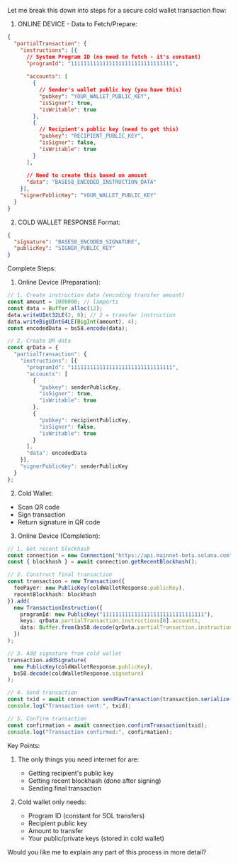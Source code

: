 Let me break this down into steps for a secure cold wallet transaction flow:

1. ONLINE DEVICE - Data to Fetch/Prepare:
```json
{
  "partialTransaction": {
    "instructions": [{
      // System Program ID (no need to fetch - it's constant)
      "programId": "11111111111111111111111111111111",
      
      "accounts": [
        {
          // Sender's wallet public key (you have this)
          "pubkey": "YOUR_WALLET_PUBLIC_KEY",
          "isSigner": true,
          "isWritable": true
        },
        {
          // Recipient's public key (need to get this)
          "pubkey": "RECIPIENT_PUBLIC_KEY",
          "isSigner": false,
          "isWritable": true
        }
      ],
      
      // Need to create this based on amount
      "data": "BASE58_ENCODED_INSTRUCTION_DATA" 
    }],
    "signerPublicKey": "YOUR_WALLET_PUBLIC_KEY"
  }
}
```

2. COLD WALLET RESPONSE Format:
```json
{
  "signature": "BASE58_ENCODED_SIGNATURE",
  "publicKey": "SIGNER_PUBLIC_KEY"
}
```

Complete Steps:

1. Online Device (Preparation):
```typescript
// 1. Create instruction data (encoding transfer amount)
const amount = 1000000; // lamports
const data = Buffer.alloc(12);
data.writeUInt32LE(2, 0); // 2 = transfer instruction
data.writeBigUInt64LE(BigInt(amount), 4);
const encodedData = bs58.encode(data);

// 2. Create QR data
const qrData = {
  "partialTransaction": {
    "instructions": [{
      "programId": "11111111111111111111111111111111",
      "accounts": [
        {
          "pubkey": senderPublicKey,
          "isSigner": true,
          "isWritable": true
        },
        {
          "pubkey": recipientPublicKey,
          "isSigner": false,
          "isWritable": true
        }
      ],
      "data": encodedData
    }],
    "signerPublicKey": senderPublicKey
  }
};
```

2. Cold Wallet:
- Scan QR code
- Sign transaction
- Return signature in QR code

3. Online Device (Completion):
```typescript
// 1. Get recent blockhash
const connection = new Connection("https://api.mainnet-beta.solana.com");
const { blockhash } = await connection.getRecentBlockhash();

// 2. Construct final transaction
const transaction = new Transaction({
  feePayer: new PublicKey(coldWalletResponse.publicKey),
  recentBlockhash: blockhash
}).add(
  new TransactionInstruction({
    programId: new PublicKey("11111111111111111111111111111111"),
    keys: qrData.partialTransaction.instructions[0].accounts,
    data: Buffer.from(bs58.decode(qrData.partialTransaction.instructions[0].data))
  })
);

// 3. Add signature from cold wallet
transaction.addSignature(
  new PublicKey(coldWalletResponse.publicKey),
  bs58.decode(coldWalletResponse.signature)
);

// 4. Send transaction
const txid = await connection.sendRawTransaction(transaction.serialize());
console.log("Transaction sent:", txid);

// 5. Confirm transaction
const confirmation = await connection.confirmTransaction(txid);
console.log("Transaction confirmed:", confirmation);
```

Key Points:
1. The only things you need internet for are:
   - Getting recipient's public key
   - Getting recent blockhash (done after signing)
   - Sending final transaction

2. Cold wallet only needs:
   - Program ID (constant for SOL transfers)
   - Recipient public key
   - Amount to transfer
   - Your public/private keys (stored in cold wallet)

Would you like me to explain any part of this process in more detail?